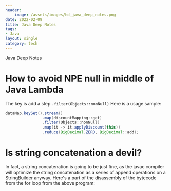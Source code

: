 ```yaml
---
header:
    image: /assets/images/hd_java_deep_notes.png
date: 2022-02-09
title: Java Deep Notes
tags:
- Java
layout: single
category: tech
---
```

Java Deep Notes

# How to avoid NPE null in middle of Java Lambda
The key is add a step `.filter(Objects::nonNull)`
Here is a usage sample:

```java
dataMap.keySet().stream()
                .map(discountMapping::get)
                .filter(Objects::nonNull)
                .map(it -> it.applyDiscount(this))
                .reduce(BigDecimal.ZERO, BigDecimal::add);
```

# Is string concatenation a devil?

In fact, a string concatenation is going to be just fine, as the javac compiler will optimize the string concatenation as a series of append operations on a StringBuilder anyway. Here's a part of the disassembly of the bytecode from the for loop from the above program:


